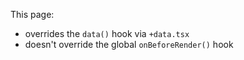 This page:
* overrides the `data()` hook via `+data.tsx`
* doesn't override the global `onBeforeRender()` hook
